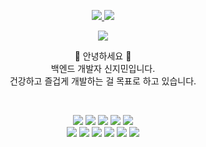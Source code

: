 <!-- GitHub README Stats -->
<p align="center">
  <a href="#">
    <img src="https://github-readme-stats.vercel.app/api?username=nesffer&show_icons=true&include_all_commits=true&line_height=33&count_private=true&theme=nord" />
    <img src="https://github-readme-stats.vercel.app/api/top-langs?username=nesffer&langs_count=4&count_private=true&theme=nord" />
  </a><br />
</p>

<!-- GitHub Profile Trophy -->
<p align="center">
  <a href="#">
    <img src="http://github-profile-trophy.vercel.app/?username=nesffer&margin-w=28&margin-h=15&theme=nord" />
  </a><br />
</p>

<p align="center">
  🐧 안녕하세요 🐧<br />
  백엔드 개발자 신지민입니다.<br />
  건강하고 즐겁게 개발하는 걸 목표로 하고 있습니다.<br />
</p><br />

<p align="center">
<!--   <img src="https://img.shields.io/badge/-HTML5-grey?style=for-the-badge&logo=HTML5"> -->
<!--   <img src="https://img.shields.io/badge/-CSS3-grey?style=for-the-badge&logo=CSS3"> -->
  <img src="https://img.shields.io/badge/-JavaScript-grey?style=for-the-badge&logo=JavaScript">
  <img src="https://img.shields.io/badge/-TypeScript-grey?style=for-the-badge&logo=TypeScript">
  <img src="https://img.shields.io/badge/-Node.js-grey?style=for-the-badge&logo=Node.js">
  <img src="https://img.shields.io/badge/-Express-grey?style=for-the-badge&logo=Express">
  <img src="https://img.shields.io/badge/-NestJS-grey?style=for-the-badge&logo=NestJS">
  <br />
  <img src="https://img.shields.io/badge/-macOS-grey?style=for-the-badge&logo=Apple">
  <img src="https://img.shields.io/badge/-Ubuntu-grey?style=for-the-badge&logo=Ubuntu">
  <img src="https://img.shields.io/badge/-Git-grey?style=for-the-badge&logo=Git">
  <img src="https://img.shields.io/badge/-NGINX-grey?style=for-the-badge&logo=NGINX">
  <img src="https://img.shields.io/badge/-VSCode-grey?style=for-the-badge&logo=visualstudiocode">
  <img src="https://img.shields.io/badge/-jetbrains-grey?style=for-the-badge&logo=jetbrains">
</p>
